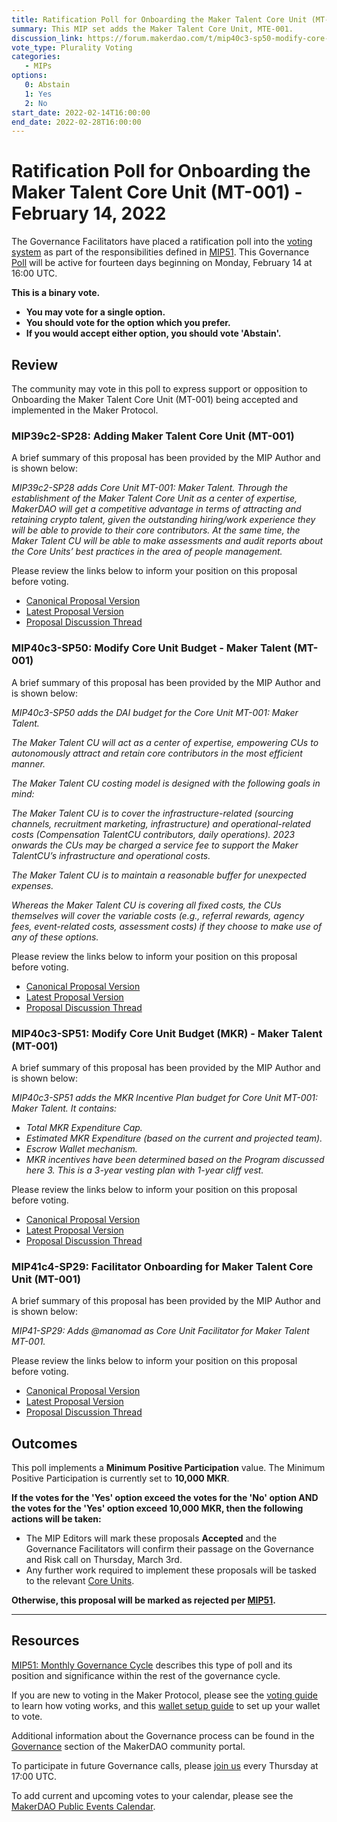 ```yaml
---
title: Ratification Poll for Onboarding the Maker Talent Core Unit (MT-001) - February 14, 2022
summary: This MIP set adds the Maker Talent Core Unit, MTE-001.
discussion_link: https://forum.makerdao.com/t/mip40c3-sp50-modify-core-unit-budget-maker-talent-mt-001/12077
vote_type: Plurality Voting
categories:
   - MIPs
options:
   0: Abstain
   1: Yes
   2: No
start_date: 2022-02-14T16:00:00
end_date: 2022-02-28T16:00:00
---
```

# Ratification Poll for Onboarding the Maker Talent Core Unit (MT-001) - February 14, 2022

The Governance Facilitators have placed a ratification poll into the [voting system](https://vote.makerdao.com/polling) as part of the responsibilities defined in [MIP51](https://mips.makerdao.com/mips/details/MIP51). This Governance [Poll](https://community-development.makerdao.com/en/learn/governance/on-chain-gov) will be active for fourteen days beginning on Monday, February 14 at 16:00 UTC.

**This is a binary vote.** 
- **You may vote for a single option.** 
- **You should vote for the option which you prefer.**
- **If you would accept either option, you should vote 'Abstain'.**

## Review

The community may vote in this poll to express support or opposition to Onboarding the Maker Talent Core Unit (MT-001) being accepted and implemented in the Maker Protocol.

### MIP39c2-SP28: Adding Maker Talent Core Unit (MT-001)

A brief summary of this proposal has been provided by the MIP Author and is shown below:

*MIP39c2-SP28 adds Core Unit MT-001: Maker Talent. Through the establishment of the Maker Talent Core Unit as a center of expertise, MakerDAO will get a competitive advantage in terms of attracting and retaining crypto talent, given the outstanding hiring/work experience they will be able to provide to their core contributors. At the same time, the Maker Talent CU will be able to make assessments and audit reports about the Core Units’ best practices in the area of people management.*

Please review the links below to inform your position on this proposal before voting.
* [Canonical Proposal Version](https://github.com/makerdao/mips/blob/6c8f70b6aef50eeb1bebacf1e478002a9e692a63/MIP39/MIP39c2-Subproposals/MIP39c2-SP28.md)
* [Latest Proposal Version](https://mips.makerdao.com/mips/details/MIP39c2SP28)
* [Proposal Discussion Thread](https://forum.makerdao.com/t/mip39c2-sp28-adding-maker-talent-core-unit-mt-001/12075/5)

### MIP40c3-SP50: Modify Core Unit Budget - Maker Talent (MT-001)

A brief summary of this proposal has been provided by the MIP Author and is shown below:

*MIP40c3-SP50 adds the DAI budget for the Core Unit MT-001: Maker Talent.*  

*The Maker Talent CU will act as a center of expertise, empowering CUs to autonomously attract and retain core contributors in the most efficient manner.*

*The Maker Talent CU costing model is designed with the following goals in mind:*

*The Maker Talent CU is to cover the infrastructure-related (sourcing channels, recruitment marketing, infrastructure) and operational-related costs (Compensation TalentCU contributors, daily operations). 2023 onwards the CUs may be charged a service fee to support the Maker TalentCU’s infrastructure and operational costs.*

*The Maker Talent CU is to maintain a reasonable buffer for unexpected expenses.*

*Whereas the Maker Talent CU is covering all fixed costs, the CUs themselves will cover the variable costs (e.g., referral rewards, agency fees, event-related costs, assessment costs) if they choose to make use of any of these options.*

Please review the links below to inform your position on this proposal before voting.
* [Canonical Proposal Version](https://github.com/makerdao/mips/blob/d21a216bf651625af2e6ee57b6ceadee2032424e/MIP40/MIP40c3-Subproposals/MIP40c3-SP50.md)
* [Latest Proposal Version](https://mips.makerdao.com/mips/details/MIP40c3SP50)
* [Proposal Discussion Thread](https://forum.makerdao.com/t/mip40c3-sp50-modify-core-unit-budget-maker-talent-mt-001/12077)

### MIP40c3-SP51: Modify Core Unit Budget (MKR) - Maker Talent (MT-001)

A brief summary of this proposal has been provided by the MIP Author and is shown below:

*MIP40c3-SP51 adds the MKR Incentive Plan budget for Core Unit MT-001: Maker Talent. It contains:*

- *Total MKR Expenditure Cap.*
- *Estimated MKR Expenditure (based on the current and projected team).*
- *Escrow Wallet mechanism.*
- *MKR incentives have been determined based on the Program discussed here 3. This is a 3-year vesting plan with 1-year cliff vest.*

Please review the links below to inform your position on this proposal before voting.
* [Canonical Proposal Version](https://github.com/makerdao/mips/blob/984509ca64a7d8d8165548a94f02ba9848db8410/MIP40/MIP40c3-Subproposals/MIP40c3-SP51.md)
* [Latest Proposal Version](https://mips.makerdao.com/mips/details/MIP40c3SP51)
* [Proposal Discussion Thread](https://forum.makerdao.com/t/mip40c3-sp51-modify-core-unit-budget-mkr-maker-talent-mt-001/12076)

### MIP41c4-SP29: Facilitator Onboarding for Maker Talent Core Unit (MT-001)

A brief summary of this proposal has been provided by the MIP Author and is shown below:

*MIP41-SP29: Adds @manomad as Core Unit Facilitator for Maker Talent MT-001.*

Please review the links below to inform your position on this proposal before voting.
* [Canonical Proposal Version](https://github.com/makerdao/mips/blob/d3694a2c58e79bde42461f2bef0fa22295f9df87/MIP41/MIP41c4-Subproposals/MIP41c4-SP29.md)
* [Latest Proposal Version](https://github.com/makerdao/mips/blob/master/MIP41/MIP41c4-Subproposals/MIP41c4-SP29.md)
* [Proposal Discussion Thread](https://forum.makerdao.com/t/mip41c4-sp29-facilitator-onboarding-for-maker-talent-core-unit-mt-001/12078)

## Outcomes

This poll implements a **Minimum Positive Participation** value. The Minimum Positive Participation is currently set to **10,000 MKR**.

**If the votes for the 'Yes' option exceed the votes for the 'No' option AND the votes for the 'Yes' option exceed 10,000 MKR, then the following actions will be taken:**
* The MIP Editors will mark these proposals **Accepted** and the Governance Facilitators will confirm their passage on the Governance and Risk call on Thursday, March 3rd. 
* Any further work required to implement these proposals will be tasked to the relevant [Core Units](https://mips.makerdao.com/mips/details/MIP38#mip38c2-core-unit-state).

**Otherwise, this proposal will be marked as rejected per [MIP51](https://mips.makerdao.com/mips/details/MIP51#mip51c2-ratification-poll).**

---

## Resources

[MIP51: Monthly Governance Cycle](https://mips.makerdao.com/mips/details/MIP51) describes this type of poll and its position and significance within the rest of the governance cycle.

If you are new to voting in the Maker Protocol, please see the [voting guide](https://community-development.makerdao.com/en/learn/governance/how-voting-works/) to learn how voting works, and this [wallet setup guide](https://community-development.makerdao.com/en/learn/governance/voting-setup/) to set up your wallet to vote.

Additional information about the Governance process can be found in the [Governance](https://community-development.makerdao.com/en/learn/governance) section of the MakerDAO community portal.

To participate in future Governance calls, please [join us](https://github.com/makerdao/community/tree/master/governance/governance-and-risk-meetings) every Thursday at 17:00 UTC.

To add current and upcoming votes to your calendar, please see the [MakerDAO Public Events Calendar](https://calendar.google.com/calendar/embed?src=makerdao.com_3efhm2ghipksegl009ktniomdk%40group.calendar.google.com&ctz=UTC&mode=week&showCalendars=0&showPrint=0).
